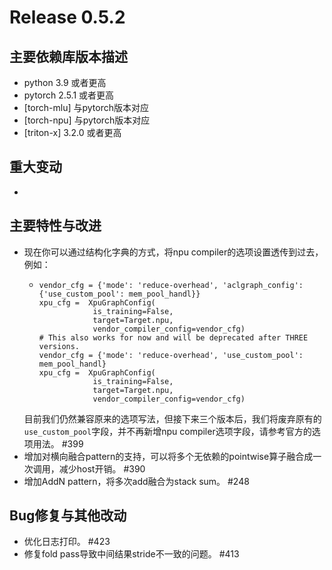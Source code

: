 # Release 0.5.2

## 主要依赖库版本描述
- python 3.9 或者更高
- pytorch 2.5.1 或者更高
- [torch-mlu] 与pytorch版本对应
- [torch-npu] 与pytorch版本对应
- [triton-x] 3.2.0 或者更高

## 重大变动
-

## 主要特性与改进
- 现在你可以通过结构化字典的方式，将npu compiler的选项设置透传到过去，例如：
  - ```
    vendor_cfg = {'mode': 'reduce-overhead', 'aclgraph_config': {'use_custom_pool': mem_pool_handl}}
    xpu_cfg =  XpuGraphConfig(
                is_training=False,
                target=Target.npu,
                vendor_compiler_config=vendor_cfg)
    # This also works for now and will be deprecated after THREE versions.
    vendor_cfg = {'mode': 'reduce-overhead', 'use_custom_pool': mem_pool_handl}
    xpu_cfg =  XpuGraphConfig(
                is_training=False,
                target=Target.npu,
                vendor_compiler_config=vendor_cfg)

    ```
  目前我们仍然兼容原来的选项写法，但接下来三个版本后，我们将废弃原有的`use_custom_pool`字段，并不再新增npu compiler选项字段，请参考官方的选项用法。 #399
- 增加对横向融合pattern的支持，可以将多个无依赖的pointwise算子融合成一次调用，减少host开销。 #390
- 增加AddN pattern，将多次add融合为stack sum。 #248

## Bug修复与其他改动
- 优化日志打印。 #423
- 修复fold pass导致中间结果stride不一致的问题。 #413
